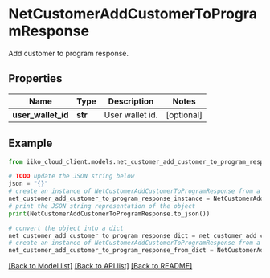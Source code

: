 # NetCustomerAddCustomerToProgramResponse

Add customer to program response.

## Properties

Name | Type | Description | Notes
------------ | ------------- | ------------- | -------------
**user_wallet_id** | **str** | User wallet id. | [optional] 

## Example

```python
from iiko_cloud_client.models.net_customer_add_customer_to_program_response import NetCustomerAddCustomerToProgramResponse

# TODO update the JSON string below
json = "{}"
# create an instance of NetCustomerAddCustomerToProgramResponse from a JSON string
net_customer_add_customer_to_program_response_instance = NetCustomerAddCustomerToProgramResponse.from_json(json)
# print the JSON string representation of the object
print(NetCustomerAddCustomerToProgramResponse.to_json())

# convert the object into a dict
net_customer_add_customer_to_program_response_dict = net_customer_add_customer_to_program_response_instance.to_dict()
# create an instance of NetCustomerAddCustomerToProgramResponse from a dict
net_customer_add_customer_to_program_response_from_dict = NetCustomerAddCustomerToProgramResponse.from_dict(net_customer_add_customer_to_program_response_dict)
```
[[Back to Model list]](../README.md#documentation-for-models) [[Back to API list]](../README.md#documentation-for-api-endpoints) [[Back to README]](../README.md)


